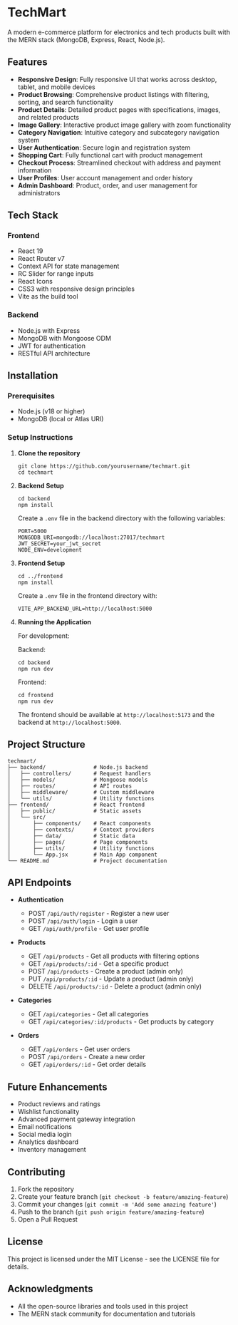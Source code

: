 # TechMart

A modern e-commerce platform for electronics and tech products built with the MERN stack (MongoDB, Express, React, Node.js).

## Features

- **Responsive Design**: Fully responsive UI that works across desktop, tablet, and mobile devices
- **Product Browsing**: Comprehensive product listings with filtering, sorting, and search functionality
- **Product Details**: Detailed product pages with specifications, images, and related products
- **Image Gallery**: Interactive product image gallery with zoom functionality
- **Category Navigation**: Intuitive category and subcategory navigation system
- **User Authentication**: Secure login and registration system
- **Shopping Cart**: Fully functional cart with product management
- **Checkout Process**: Streamlined checkout with address and payment information
- **User Profiles**: User account management and order history
- **Admin Dashboard**: Product, order, and user management for administrators

## Tech Stack

### Frontend
- React 19
- React Router v7
- Context API for state management
- RC Slider for range inputs
- React Icons
- CSS3 with responsive design principles
- Vite as the build tool

### Backend
- Node.js with Express
- MongoDB with Mongoose ODM
- JWT for authentication
- RESTful API architecture

## Installation

### Prerequisites
- Node.js (v18 or higher)
- MongoDB (local or Atlas URI)

### Setup Instructions

1. **Clone the repository**
   ```
   git clone https://github.com/yourusername/techmart.git
   cd techmart
   ```

2. **Backend Setup**
   ```
   cd backend
   npm install
   ```
   
   Create a `.env` file in the backend directory with the following variables:
   ```
   PORT=5000
   MONGODB_URI=mongodb://localhost:27017/techmart
   JWT_SECRET=your_jwt_secret
   NODE_ENV=development
   ```

3. **Frontend Setup**
   ```
   cd ../frontend
   npm install
   ```
   
   Create a `.env` file in the frontend directory with:
   ```
   VITE_APP_BACKEND_URL=http://localhost:5000
   ```

4. **Running the Application**

   For development:
   
   Backend:
   ```
   cd backend
   npm run dev
   ```
   
   Frontend:
   ```
   cd frontend
   npm run dev
   ```
   
   The frontend should be available at `http://localhost:5173` and the backend at `http://localhost:5000`.

## Project Structure

```
techmart/
├── backend/               # Node.js backend
│   ├── controllers/       # Request handlers
│   ├── models/            # Mongoose models
│   ├── routes/            # API routes
│   ├── middleware/        # Custom middleware
│   └── utils/             # Utility functions
├── frontend/              # React frontend
│   ├── public/            # Static assets
│   └── src/
│       ├── components/    # React components
│       ├── contexts/      # Context providers
│       ├── data/          # Static data
│       ├── pages/         # Page components
│       ├── utils/         # Utility functions
│       └── App.jsx        # Main App component
└── README.md              # Project documentation
```

## API Endpoints

- **Authentication**
  - POST `/api/auth/register` - Register a new user
  - POST `/api/auth/login` - Login a user
  - GET `/api/auth/profile` - Get user profile

- **Products**
  - GET `/api/products` - Get all products with filtering options
  - GET `/api/products/:id` - Get a specific product
  - POST `/api/products` - Create a product (admin only)
  - PUT `/api/products/:id` - Update a product (admin only)
  - DELETE `/api/products/:id` - Delete a product (admin only)

- **Categories**
  - GET `/api/categories` - Get all categories
  - GET `/api/categories/:id/products` - Get products by category

- **Orders**
  - GET `/api/orders` - Get user orders
  - POST `/api/orders` - Create a new order
  - GET `/api/orders/:id` - Get order details

## Future Enhancements

- Product reviews and ratings
- Wishlist functionality
- Advanced payment gateway integration
- Email notifications
- Social media login
- Analytics dashboard
- Inventory management

## Contributing

1. Fork the repository
2. Create your feature branch (`git checkout -b feature/amazing-feature`)
3. Commit your changes (`git commit -m 'Add some amazing feature'`)
4. Push to the branch (`git push origin feature/amazing-feature`)
5. Open a Pull Request

## License

This project is licensed under the MIT License - see the LICENSE file for details.

## Acknowledgments

- All the open-source libraries and tools used in this project
- The MERN stack community for documentation and tutorials
